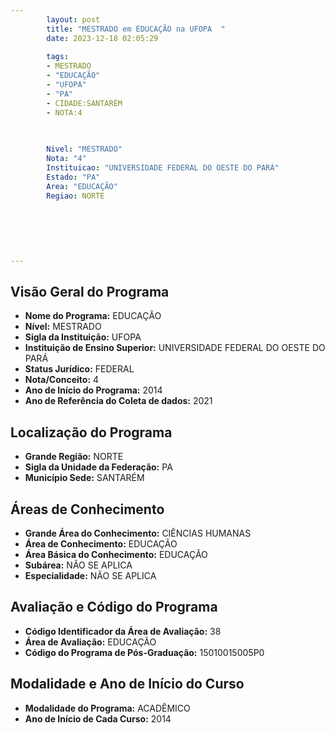```yaml
---
        layout: post
        title: "MESTRADO em EDUCAÇÃO na UFOPA  "
        date: 2023-12-18 02:05:29
     
        tags:
        - MESTRADO
        - "EDUCAÇÃO"
        - "UFOPA"
        - "PA"
        - CIDADE:SANTARÉM
        - NOTA:4
        
       

        Nivel: "MESTRADO"
        Nota: "4"
        Instituicao: "UNIVERSIDADE FEDERAL DO OESTE DO PARÁ"
        Estado: "PA"
        Area: "EDUCAÇÃO"
        Regiao: NORTE
        
        
        
        
        
        
---
```

## Visão Geral do Programa
- **Nome do Programa:** EDUCAÇÃO
- **Nível:** MESTRADO
- **Sigla da Instituição:** UFOPA
- **Instituição de Ensino Superior:** UNIVERSIDADE FEDERAL DO OESTE DO PARÁ
- **Status Jurídico:** FEDERAL
- **Nota/Conceito:** 4
- **Ano de Início do Programa:** 2014
- **Ano de Referência do Coleta de dados:** 2021

## Localização do Programa
- **Grande Região:** NORTE
- **Sigla da Unidade da Federação:** PA
- **Município Sede:** SANTARÉM

## Áreas de Conhecimento
- **Grande Área do Conhecimento:** CIÊNCIAS HUMANAS
- **Área de Conhecimento:** EDUCAÇÃO
- **Área Básica do Conhecimento:** EDUCAÇÃO
- **Subárea:** NÃO SE APLICA
- **Especialidade:** NÃO SE APLICA

## Avaliação e Código do Programa
- **Código Identificador da Área de Avaliação:** 38
- **Área de Avaliação:** EDUCAÇÃO
- **Código do Programa de Pós-Graduação:** 15010015005P0


## Modalidade e Ano de Início do Curso
- **Modalidade do Programa:** ACADÊMICO
- **Ano de Início de Cada Curso:** 2014
